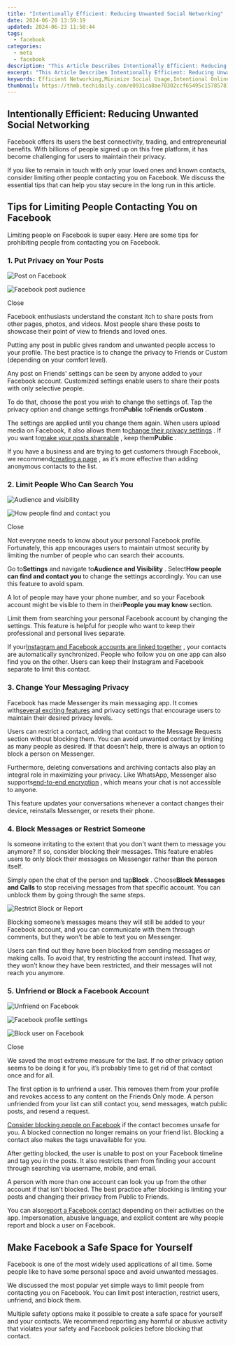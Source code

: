 ```yaml
---
title: "Intentionally Efficient: Reducing Unwanted Social Networking"
date: 2024-06-20 13:59:19
updated: 2024-06-23 11:50:44
tags:
  - facebook
categories:
  - meta
  - facebook
description: "This Article Describes Intentionally Efficient: Reducing Unwanted Social Networking"
excerpt: "This Article Describes Intentionally Efficient: Reducing Unwanted Social Networking"
keywords: Efficient Networking,Minimize Social Usage,Intentional Online Presence,Reduce Social Clutter,Effective Social Engagement,Cut Unwanted Chats,Optimal Social Use
thumbnail: https://thmb.techidaily.com/e0931ca8ae70302ccf65495c157857813d9635f220741e3706882a186a67e4d8.jpg
---
```


## Intentionally Efficient: Reducing Unwanted Social Networking

 Facebook offers its users the best connectivity, trading, and entrepreneurial benefits. With billions of people signed up on this free platform, it has become challenging for users to maintain their privacy.

 If you like to remain in touch with only your loved ones and known contacts, consider limiting other people contacting you on Facebook. We discuss the essential tips that can help you stay secure in the long run in this article.

## Tips for Limiting People Contacting You on Facebook

 Limiting people on Facebook is super easy. Here are some tips for prohibiting people from contacting you on Facebook.

### 1\. Put Privacy on Your Posts

![Post on Facebook](https://static1.makeuseofimages.com/wordpress/wp-content/uploads/2022/07/Post-on-Facebook.jpg)

![Facebook post audience](https://static1.makeuseofimages.com/wordpress/wp-content/uploads/2022/07/Facebook-post-audience.jpg)

Close

 Facebook enthusiasts understand the constant itch to share posts from other pages, photos, and videos. Most people share these posts to showcase their point of view to friends and loved ones.

 Putting any post in public gives random and unwanted people access to your profile. The best practice is to change the privacy to Friends or Custom (depending on your comfort level).

 Any post on Friends' settings can be seen by anyone added to your Facebook account. Customized settings enable users to share their posts with only selective people.

 To do that, choose the post you wish to change the settings of. Tap the privacy option and change settings from**Public** to**Friends** or**Custom** .

 The settings are applied until you change them again. When users upload media on Facebook, it also allows them to[change their privacy settings](https://www.makeuseof.com/how-to-make-photos-private-on-facebook/) . If you want to[make your posts shareable](https://www.makeuseof.com/how-to-make-facebook-post-shareable/) , keep them**Public** .

 If you have a business and are trying to get customers through Facebook, we recommend[creating a page](https://www.makeuseof.com/tag/how-to-create-a-facebook-business-page/) , as it’s more effective than adding anonymous contacts to the list.

### 2\. Limit People Who Can Search You

![Audience and visibility](https://static1.makeuseofimages.com/wordpress/wp-content/uploads/2022/07/Audience-and-visibility.jpg)

![How people find and contact you](https://static1.makeuseofimages.com/wordpress/wp-content/uploads/2022/07/How-people-find-and-contact-you.jpg)

Close

 Not everyone needs to know about your personal Facebook profile. Fortunately, this app encourages users to maintain utmost security by limiting the number of people who can search their accounts.

 Go to**Settings** and navigate to**Audience and Visibility** . Select**How people can find and contact you** to change the settings accordingly. You can use this feature to avoid spam.

 A lot of people may have your phone number, and so your Facebook account might be visible to them in their**People you may know** section.

 Limit them from searching your personal Facebook account by changing the settings. This feature is helpful for people who want to keep their professional and personal lives separate.

 If your[Instagram and Facebook accounts are linked together](https://www.makeuseof.com/link-unlink-instagram-to-facebook/) , your contacts are automatically synchronized. People who follow you on one app can also find you on the other. Users can keep their Instagram and Facebook separate to limit this contact.

### 3\. Change Your Messaging Privacy

 Facebook has made Messenger its main messaging app. It comes with[several exciting features](https://www.makeuseof.com/tag/21-hidden-facebook-messenger-tricks-need-try-right-now/) and privacy settings that encourage users to maintain their desired privacy levels.

 Users can restrict a contact, adding that contact to the Message Requests section without blocking them. You can avoid unwanted contact by limiting as many people as desired. If that doesn't help, there is always an option to block a person on Messenger.

 Furthermore, deleting conversations and archiving contacts also play an integral role in maximizing your privacy. Like WhatsApp, Messenger also supports[end-to-end encryption](https://www.makeuseof.com/enable-encryption-facebook-messenger/) , which means your chat is not accessible to anyone.

 This feature updates your conversations whenever a contact changes their device, reinstalls Messenger, or resets their phone.

### 4\. Block Messages or Restrict Someone

 Is someone irritating to the extent that you don't want them to message you anymore? If so, consider blocking their messages. This feature enables users to only block their messages on Messenger rather than the person itself.

 Simply open the chat of the person and tap**Block** . Choose**Block Messages and Calls** to stop receiving messages from that specific account. You can unblock them by going through the same steps.

![Restrict Block or Report](https://static1.makeuseofimages.com/wordpress/wp-content/uploads/2022/07/Restrict-Block-or-Report.jpg)

 Blocking someone’s messages means they will still be added to your Facebook account, and you can communicate with them through comments, but they won’t be able to text you on Messenger.

 Users can find out they have been blocked from sending messages or making calls. To avoid that, try restricting the account instead. That way, they won’t know they have been restricted, and their messages will not reach you anymore.

### 5\. Unfriend or Block a Facebook Account

![Unfriend on Facebook](https://static1.makeuseofimages.com/wordpress/wp-content/uploads/2022/07/Unfriend-on-Facebook.jpg)

![Facebook profile settings](https://static1.makeuseofimages.com/wordpress/wp-content/uploads/2022/07/Facebook-profile-settings.jpg)

![Block user on Facebook](https://static1.makeuseofimages.com/wordpress/wp-content/uploads/2022/07/Block-user-on-Facebook.jpg)

Close

 We saved the most extreme measure for the last. If no other privacy option seems to be doing it for you, it’s probably time to get rid of that contact once and for all.

 The first option is to unfriend a user. This removes them from your profile and revokes access to any content on the Friends Only mode. A person unfriended from your list can still contact you, send messages, watch public posts, and resend a request.

[Consider blocking people on Facebook](https://www.makeuseof.com/how-to-block-facebook/) if the contact becomes unsafe for you. A blocked connection no longer remains on your friend list. Blocking a contact also makes the tags unavailable for you.

 After getting blocked, the user is unable to post on your Facebook timeline and tag you in the posts. It also restricts them from finding your account through searching via username, mobile, and email.

 A person with more than one account can look you up from the other account if that isn't blocked. The best practice after blocking is limiting your posts and changing their privacy from Public to Friends.

 You can also[report a Facebook contact](https://www.makeuseof.com/report-content-spam-facebook/) depending on their activities on the app. Impersonation, abusive language, and explicit content are why people report and block a user on Facebook.

## Make Facebook a Safe Space for Yourself

 Facebook is one of the most widely used applications of all time. Some people like to have some personal space and avoid unwanted messages.

 We discussed the most popular yet simple ways to limit people from contacting you on Facebook. You can limit post interaction, restrict users, unfriend, and block them.

 Multiple safety options make it possible to create a safe space for yourself and your contacts. We recommend reporting any harmful or abusive activity that violates your safety and Facebook policies before blocking that contact.


<ins class="adsbygoogle"
     style="display:block"
     data-ad-format="autorelaxed"
     data-ad-client="ca-pub-7571918770474297"
     data-ad-slot="1223367746"></ins>



<ins class="adsbygoogle"
     style="display:block"
     data-ad-client="ca-pub-7571918770474297"
     data-ad-slot="8358498916"
     data-ad-format="auto"
     data-full-width-responsive="true"></ins>
